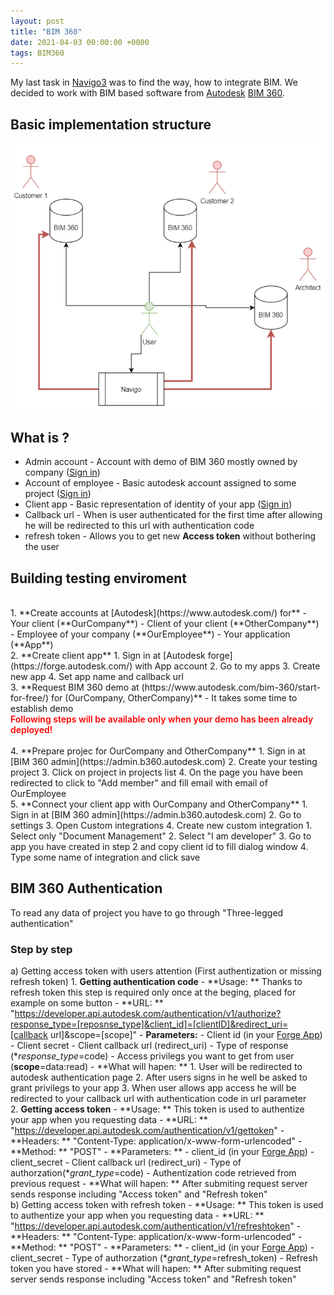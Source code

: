 ```yaml
---
layout: post
title: "BIM 360"
date: 2021-04-03 00:00:00 +0000
tags: BIM360
---
```


My last task in [Navigo3](https://navigo3.com/) was to find the way, how to integrate BIM.
We decided to work with BIM based software from [Autodesk](https://www.autodesk.com/) [BIM 360](https://www.autodesk.com/bim-360/).

## Basic implementation structure
![BIM 360 demo diagram](/assets/img/bim360-demo-diagram.PNG)
    
## What is ?
 - Admin account - Account with demo of BIM 360 mostly owned by company ([Sign in](https://admin.b360.autodesk.com))
 - Account of employee - Basic autodesk account assigned to some project ([Sign in]((https://www.autodesk.com/)))
 - Client app - Basic representation of identity of your app ([Sign in](https://forge.autodesk.com/))
 - Callback url - When is user authenticated for the first time after allowing he will be redirected to this url with authentication code
 - refresh token - Allows you to get new **Access token** without bothering the user

## Building testing enviroment
  <br />
  1. **Create accounts at [Autodesk](https://www.autodesk.com/) for**
      - Your client (**OurCompany**)
      - Client of your client (**OtherCompany**)
      - Employee of your company (**OurEmployee**)
      - Your application (**App**)
   <br />
  2. **Create client app**
      1. Sign in at [Autodesk forge](https://forge.autodesk.com/)  with App account
      2. Go to my apps
      3. Create new app
      4. Set app name and callback url
   <br />
  3. **Request BIM 360 demo at (https://www.autodesk.com/bim-360/start-for-free/) for (OurCompany, OtherCompany)** - It takes some time to establish demo
  <br />
  <div style="color:red; font-weight:600">Following steps will be available only when your demo has been already deployed!</div>
  <br />
  4. **Prepare projec for OurCompany and OtherCompany**
      1. Sign in at [BIM 360 admin](https://admin.b360.autodesk.com)  
      2. Create your testing project
      3. Click on project in projects list
      4. On the page you have been redirected to click to "Add member" and fill email with email of OurEmployee
  <br />
  5. **Connect your client app with OurCompany and OtherCompany**
       1. Sign in at [BIM 360 admin](https://admin.b360.autodesk.com)  
       2. Go to settings
       3. Open Custom integrations
       4. Create new custom integration
           1. Select only "Document Management"
           2. Select "I am developer"
           3. Go to app you have created in step 2 and copy client id to fill dialog window
           4. Type some name of integration and click save 

## BIM 360 Authentication
   To read any data of project you have to go through "Three-legged authentication"
   ### Step by step
   a) Getting access token with users attention (First authentization or missing refresh token)
        1. **Getting authentication code**
            - **Usage: ** Thanks to refresh token this step is required only once at the beging, placed for example on some button
            - **URL: ** "https://developer.api.autodesk.com/authentication/v1/authorize?response_type=[reposnse_type]&client_id]=[clientID]&redirect_uri=[callback url]&scope=[scope]" 
            - **Parameters:**
                - Client id (in your [Forge App](https://forge.autodesk.com/))
                - Client secret
                - Client callback url (redirect_uri)
                - Type of response (**response_type*=code)
            - Access privilegs you want to get from user (**scope**=data:read)
            - **What will hapen: **
                1. User will be redirected to autodesk authentication page
                2. After users signs in he well be asked to grant privilegs to your app
                3. When user allows app access he will be redirected to your callback url with authentication code in url parameter
               <br />
         2. **Getting access token**
                - **Usage: ** This token is used to authentize your app when you requesting data
                - **URL: ** "https://developer.api.autodesk.com/authentication/v1/gettoken"
                - **Headers: ** "Content-Type: application/x-www-form-urlencoded"
                - **Method: ** "POST"
                - **Parameters: **
                    - client_id (in your [Forge App](https://forge.autodesk.com/))
                    - client_secret
                    - Client callback url (redirect_uri)
                    - Type of authorzation(**grant_type*=code)
                    -  Authentization code retrieved from previous request
                - **What will hapen: ** After submiting request server sends response including "Access token" and "Refresh token"
               <br />
   b) Getting access token with refresh token
           - **Usage: ** This token is used to authentize your app when you requesting data
           - **URL: ** "https://developer.api.autodesk.com/authentication/v1/refreshtoken"
           - **Headers: ** "Content-Type: application/x-www-form-urlencoded"
           - **Method: ** "POST"
           - **Parameters: **
                 - client_id (in your [Forge App](https://forge.autodesk.com/))
                 - client_secret
                 - Type of authorzation (**grant_type*=refresh_token)
                 - Refresh token you have stored
           - **What will hapen: ** After submiting request server sends response including "Access token" and "Refresh token"
           
